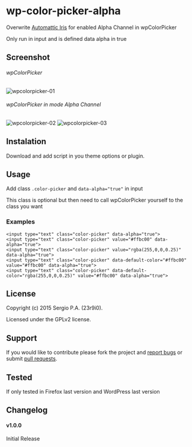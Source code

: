 # wp-color-picker-alpha
Overwrite [Automattic Iris][1] for enabled Alpha Channel in wpColorPicker

Only run in input and is defined data alpha in true

## Screenshot
###### wpColorPicker

![wpcolorpicker-01](https://cloud.githubusercontent.com/assets/747817/5768333/12c1779e-9d10-11e4-94ad-055a063f571c.png)

###### wpColorPicker in mode Alpha Channel

![wpcolorpicker-02](https://cloud.githubusercontent.com/assets/747817/5768335/17eae354-9d10-11e4-95cf-14868124309c.png)
![wpcolorpicker-03](https://cloud.githubusercontent.com/assets/747817/5768336/1b6ff956-9d10-11e4-80e1-7bcf3fde8ea8.png)

## Instalation
Download and add script in you theme options or plugin.

## Usage
Add class `.color-picker` and `data-alpha="true"` in input

This class is optional but then need to call wpColorPicker yourself to the class you want

### Examples
```
<input type="text" class="color-picker" data-alpha="true">
<input type="text" class="color-picker" value="#ffbc00" data-alpha="true">
<input type="text" class="color-picker" value="rgba(255,0,0,0.25)" data-alpha="true">
<input type="text" class="color-picker" data-default-color="#ffbc00" value="#ffbc00" data-alpha="true">
<input type="text" class="color-picker" data-default-color="rgba(255,0,0,0.25)" value="#ffbc00" data-alpha="true">
```

## License
Copyright (c) 2015 Sergio P.A. (23r9i0).

Licensed under the GPLv2 license.

## Support
If you would like to contribute please fork the project and [report bugs][2] or submit [pull requests][3].

## Tested
If only tested in Firefox last version and WordPress last version

## Changelog
#### v1.0.0
Initial Release


[1]: http://automattic.github.io/Iris/
[2]: https://github.com/23r9i0/wp-color-picker-alpha/issues
[3]: https://github.com/23r9i0/wp-color-picker-alpha/pulls
